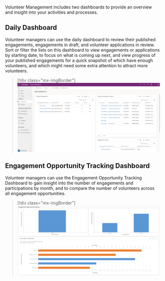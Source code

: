 Volunteer Management includes two dashboards to provide an overview and insight into your activities and processes.

## Daily Dashboard

Volunteer managers can use the daily dashboard to review their published engagements, engagements in draft, and volunteer applications in review. Sort or filter the lists on this dashboard to view engagements or applications by starting date, to focus on what is coming up next, and view progress of your published engagements for a quick snapshot of which have enough volunteers, and which might need some extra attention to attract more volunteers.

> [!div class="mx-imgBorder"]
> [![Screenshot example of a daily dashboard.](../media/daily-dashboard.png)](../media/daily-dashboard.png#lightbox)

## Engagement Opportunity Tracking Dashboard

Volunteer managers can use the Engagement Opportunity Tracking Dashboard to gain insight into the number of engagements and participations by month, and to compare the number of volunteers across all engagement opportunities.

> [!div class="mx-imgBorder"]
> [![Screenshot example of an engagement opportunity tracking dashboard.](../media/engagement-opportunity-tracking.png)](../media/engagement-opportunity-tracking.png#lightbox)
